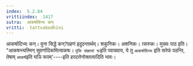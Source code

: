 ```yaml
---
index:  5.2.64
vrittiindex:  1417
sutra:  आकर्षादिभ्यः कन्
vritti:  tattvabodhini 
---
```


आकर्षादिभ्यः कन्। वुना सिद्धे कन्?ग्रहणं इदुदन्तार्थम्। शकुनिकः। अशनिकः। त्सरुकः। मुख्यः पाठ इति। "आकषन्त्यस्मिन् सुवर्णादिकमित्याकषः। `पुंसि संज्ञायां घः`इति व्याख्याय, ये तु `आकर्षादिभ्यः` इति सरेफं पठन्ति, तेषाम् `आकर्ष`इति घञि रूपम्'----इति हरदत्तेनोक्तत्वादिति भावः। 

